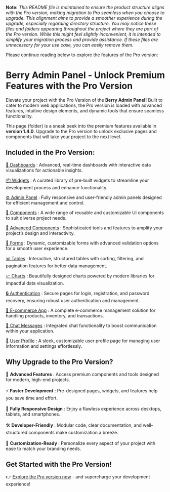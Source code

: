 **Note:** *This README file is maintained to ensure the product structure aligns with the Pro version, making migration to Pro seamless when you choose to upgrade. This alignment aims to provide a smoother experience during the upgrade, especially regarding directory structure. You may notice these files and folders appearing throughout the project where they are part of the Pro version. While this might feel slightly inconvenient, it is intended to simplify your migration process and provide assistance. If these files are unnecessary for your use case, you can easily remove them.*

Please continue reading below to explore the features of the Pro version:

# Berry Admin Panel - Unlock Premium Features with the Pro Version

Elevate your project with the Pro Version of the <b>Berry Admin Panel!</b> Built to cater to modern web applications, the Pro version is loaded with advanced features, intuitive design elements, and dynamic tools that ensure seamless functionality.

This page (folder) is a sneak peek into the premium features available in <b>version 1.4.0</b>. Upgrade to the Pro version to unlock exclusive pages and components that will take your project to the next level.

## Included in the Pro Version:

[🚀 Dashboards](https://berrydashboard.io/bootstrap/default/dashboard/index.html) : Advanced, real-time dashboards with interactive data visualizations for actionable insights.

[📦 Widgets](https://berrydashboard.io/bootstrap/default/widget/w_statistics.html) : A curated library of pre-built widgets to streamline your development process and enhance functionality.

[⚙️ Admin Panel](https://berrydashboard.io/bootstrap/default/admins/course-dashboard.html) : Fully responsive and user-friendly admin panels designed for efficient management and control.

[🔧 Components](https://berrydashboard.io/bootstrap/default/elements/bc_button.html) : A wide range of reusable and customizable UI components to suit diverse project needs.

[🚀 Advanced Components](https://berrydashboard.io/bootstrap/default/elements/ac_alert.html) : Sophisticated tools and features to amplify your project’s design and interactivity.

[📝 Forms](https://berrydashboard.io/bootstrap/default/forms/form_elements.html) : Dynamic, customizable forms with advanced validation options for a smooth user experience.

[📊 Tables](https://berrydashboard.io/bootstrap/default/table/tbl_dt-simple.html) : Interactive, structured tables with sorting, filtering, and pagination features for better data management.

[📈 Charts](https://berrydashboard.io/bootstrap/default/chart/chart-apex.html) : Beautifully designed charts powered by modern libraries for impactful data visualization.

[🔒 Authentication](https://berrydashboard.io/bootstrap/default/pages/login-v1.html) : Secure pages for login, registration, and password recovery, ensuring robust user authentication and management.

[🛒 E-commerce App](https://berrydashboard.io/bootstrap/default/application/ecom_product.html) : A complete e-commerce management solution for handling products, inventory, and transactions.

[💬 Chat Messages](https://berrydashboard.io/bootstrap/default/application/chat.html) : Integrated chat functionality to boost communication within your application.

[👤 User Profile](https://berrydashboard.io/bootstrap/default/application/social-profile.html) : A sleek, customizable user profile page for managing user information and settings effortlessly.

## Why Upgrade to the Pro Version?

🚀 <b>Advanced Features</b> : Access premium components and tools designed for modern, high-end projects. <br/><br/>
⚡ <b>Faster Development</b> : Pre-designed pages, widgets, and features help you save time and effort. <br/><br/>
📱 <b>Fully Responsive Design</b> : Enjoy a flawless experience across desktops, tablets, and smartphones. <br/><br/>
🛠 <b>Developer-Friendly</b> : Modular code, clear documentation, and well-structured components make customization a breeze. <br/><br/>
🎨 <b>Customization-Ready</b> : Personalize every aspect of your project with ease to match your branding needs.

## Get Started with the Pro Version!

👉 [Explore the Pro version now](https://codedthemes.com/item/berry-bootstrap-5-admin-template/) - and supercharge your development experience!

